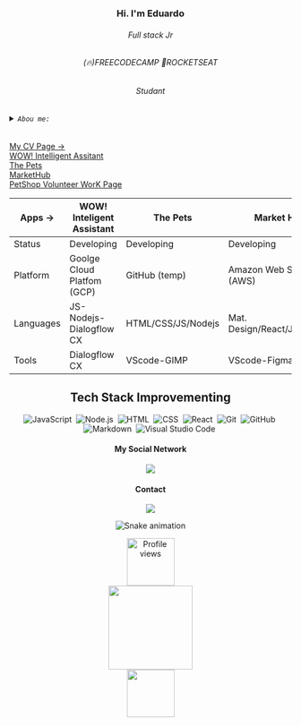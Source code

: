 <h3 align="center"> Hi. I'm Eduardo</h3>
<h6 align="center"> Full stack Jr</h6>
<h6 align="center">  (🔥)FREECODECAMP 🚀ROCKETSEAT</h6> 
<h6 align="center"> Studant</h6>

###### <details><summary>``` Abou me: ```</summary> <br> I am currently acquiring front and back-end knoledge, while looking for own and third-party applications solutions. <br>Learning CSS, JavaScript, MDL, Git and AWS.<br>Looking to collaborate on entry-level solutions applications.<br>Looking for help with a Jr. programmer vacancy!<br>And I've worked on an international cruise ship as a waiter.<br>What else would you like to know? <a href = "mailto:eduardorodrigues23@gmail.com">mail me here</a> <br></details>

<a align="center" href="https://eduhrodrigues.github.io/EduhRodrigues/#">My CV Page → </a><br>
<a align="center" href="https://eduhrodrigues.github.io/EduhRodrigues/#">WOW! Intelligent Assitant</a><br>
<a align="center" href="https://eduhrodrigues.github.io/">The Pets</a><br>
<a align="center" href="https://eduhrodrigues.github.io/EduhRodrigues/#">MarketHub</a><br>
<a align="center" href="https://eduhrodrigues.github.io/PetShop_VolunteerWorK/">PetShop Volunteer WorK Page</a><br>

| Apps -> | WOW! Inteligent Assistant | The Pets | Market Hub |
|--- |--- |--- |--- |
| Status | Developing | Developing | Developing
| Platform | Goolge Cloud Platfom (GCP) | GitHub (temp) | Amazon Web Services (AWS)
| Languages | JS-Nodejs-Dialogflow CX | HTML/CSS/JS/Nodejs | Mat. Design/React/JS/Nodejs
| Tools | Dialogflow CX | VScode-GIMP | VScode-Figma-GIMP

 <div align="center">

## Tech Stack Improvementing

![JavaScript](https://img.shields.io/badge/-JavaScript-05122A?style=flat&logo=javascript)&nbsp;
![Node.js](https://img.shields.io/badge/-Node.js-05122A?style=flat&logo=node.js)&nbsp;
![HTML](https://img.shields.io/badge/-HTML-05122A?style=flat&logo=HTML5)&nbsp;
![CSS](https://img.shields.io/badge/-CSS-05122A?style=flat&logo=CSS3&logoColor=1572B6)&nbsp;
![React](https://img.shields.io/badge/-React-05122A?style=flat&logo=react)&nbsp;
![Git](https://img.shields.io/badge/-Git-05122A?style=flat&logo=git)&nbsp;
![GitHub](https://img.shields.io/badge/-GitHub-05122A?style=flat&logo=github)&nbsp;
![Markdown](https://img.shields.io/badge/-Markdown-05122A?style=flat&logo=markdown)&nbsp;
![Visual Studio Code](https://img.shields.io/badge/-Visual%20Studio%20Code-05122A?style=flat&logo=visual-studio-code&logoColor=007ACC)&nbsp;
  </div>
  
   <div align="center"> 
  
  #### My Social Network
  
   <a href="https://www.linkedin.com/in/eduardo-rodrigues-2b9462229" target="_blank"><img src="https://img.shields.io/badge/-LinkedIn-%230077B5?style=for-the-badge&logo=linkedin&logoColor=white" target="_blank"></a> 
    
   <div align="center"> 
  
  #### Contact 
 <a href = "mailto:eduardorodrigues23@gmail.com"><img src="https://img.shields.io/badge/-Gmail-%23333?style=for-the-badge&logo=gmail&logoColor=white" target="_blank"></a>
 
 </div>
 
   ![Snake animation](https://github.com/EduhRodrigues/EduhRodrigues/blob/output/github-contribution-grid-snake.svg)
 
 <img align="center" src="https://komarev.com/ghpvc/?username=EduhRodrigues&color=blue" width="85px" alt="Profile views" /> 
 <div align="center">
  <a href="https://github.com/EduhRodrigues">
  <img height="150em" src="https://github-readme-stats.vercel.app/api?username=EduhRodrigues&show_icons=true&theme=algolia&include_all_commits=true&count_private=true"/><br>
  <img height="85em" src="https://github-readme-stats.vercel.app/api/top-langs/?username=EduhRodrigues&layout=compact&langs_count=7&theme=algolia"/>
</div>
  
